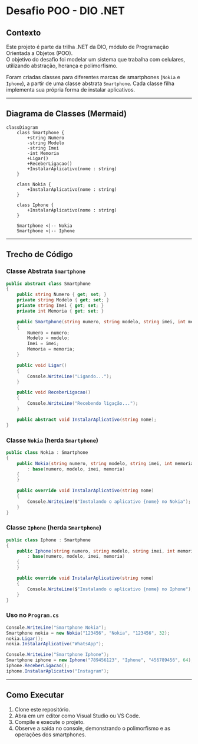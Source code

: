 # Desafio POO - DIO .NET

## Contexto
Este projeto é parte da trilha .NET da DIO, módulo de Programação Orientada a Objetos (POO).  
O objetivo do desafio foi modelar um sistema que trabalha com celulares, utilizando abstração, herança e polimorfismo.  

Foram criadas classes para diferentes marcas de smartphones (`Nokia` e `Iphone`), a partir de uma classe abstrata `Smartphone`. Cada classe filha implementa sua própria forma de instalar aplicativos.

---

## Diagrama de Classes (Mermaid)

```mermaid
classDiagram
    class Smartphone {
        +string Numero
        -string Modelo
        -string Imei
        -int Memoria
        +Ligar()
        +ReceberLigacao()
        +InstalarAplicativo(nome : string)
    }

    class Nokia {
        +InstalarAplicativo(nome : string)
    }

    class Iphone {
        +InstalarAplicativo(nome : string)
    }

    Smartphone <|-- Nokia
    Smartphone <|-- Iphone
````

---

## Trecho de Código

### Classe Abstrata `Smartphone`

```csharp
public abstract class Smartphone
{
    public string Numero { get; set; }
    private string Modelo { get; set; }
    private string Imei { get; set; }
    private int Memoria { get; set; }

    public Smartphone(string numero, string modelo, string imei, int memoria)
    {
        Numero = numero;
        Modelo = modelo;
        Imei = imei;
        Memoria = memoria;
    }

    public void Ligar()
    {
        Console.WriteLine("Ligando...");
    }

    public void ReceberLigacao()
    {
        Console.WriteLine("Recebendo ligação...");
    }

    public abstract void InstalarAplicativo(string nome);
}
```

### Classe `Nokia` (herda `Smartphone`)

```csharp
public class Nokia : Smartphone
{
    public Nokia(string numero, string modelo, string imei, int memoria)
        : base(numero, modelo, imei, memoria)
    {
    }

    public override void InstalarAplicativo(string nome)
    {
        Console.WriteLine($"Instalando o aplicativo {nome} no Nokia");
    }
}
```

### Classe `Iphone` (herda `Smartphone`)

```csharp
public class Iphone : Smartphone
{
    public Iphone(string numero, string modelo, string imei, int memoria)
        : base(numero, modelo, imei, memoria)
    {
    }

    public override void InstalarAplicativo(string nome)
    {
        Console.WriteLine($"Instalando o aplicativo {nome} no Iphone");
    }
}
```

### Uso no `Program.cs`

```csharp
Console.WriteLine("Smartphone Nokia");
Smartphone nokia = new Nokia("123456", "Nokia", "123456", 32);
nokia.Ligar();
nokia.InstalarAplicativo("WhatsApp");

Console.WriteLine("Smartphone Iphone");
Smartphone iphone = new Iphone("789456123", "Iphone", "456789456", 64);
iphone.ReceberLigacao();
iphone.InstalarAplicativo("Instagram");
```

---

## Como Executar

1. Clone este repositório.
2. Abra em um editor como Visual Studio ou VS Code.
3. Compile e execute o projeto.
4. Observe a saída no console, demonstrando o polimorfismo e as operações dos smartphones.
